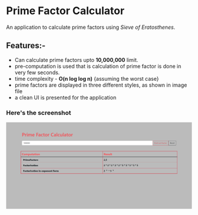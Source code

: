 # Prime Factor Calculator

An application to calculate prime factors using _Sieve of Eratosthenes_.

## Features:-

- Can calculate prime factors upto **10,000,000** limit.
- pre-computation is used that is calculation of prime factor is done in very few seconds.
- time complexity - **O(n log log n)** {assuming the worst case}
- prime factors are displayed in three different styles, as shown in image file
- a clean UI is presented for the application

### Here's the screenshot

![image](./screenshot.png)
